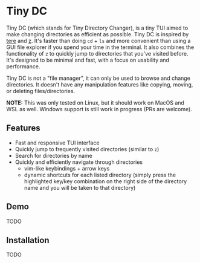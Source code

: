 # Tiny DC

Tiny DC (which stands for Tiny Directory Changer), is a tiny TUI aimed to make
changing directories as efficient as possible. Tiny DC is inspired by
[tere](https://github.com/mgunyho/tere) and [z](https://github.com/rupa/z).
It's faster than doing `cd` + `ls` and more convenient than using a GUI file
explorer if you spend your time in the terminal. It also combines the
functionality of `z` to quickly jump to directories that you've visited before.
It's designed to be minimal and fast, with a focus on usability and
performance.

Tiny DC is not a "file manager", it can only be used to browse and change
directories. It doesn't have any manipulation features like copying, moving, or
deleting files/directories.

__NOTE:__ This was only tested on Linux, but it should work on MacOS and WSL as
well. Windows support is still work in progress (PRs are welcome).

## Features

- Fast and responsive TUI interface
- Quickly jump to frequently visited directories (similar to `z`)
- Search for directories by name
- Quickly and efficiently navigate through directories
    - vim-like keybindings + arrow keys
    - dynamic shortcuts for each listed directory (simply press the highlighted
      key/key combination on the right side of the directory name and you will
      be taken to that directory)

## Demo

TODO

## Installation

TODO

